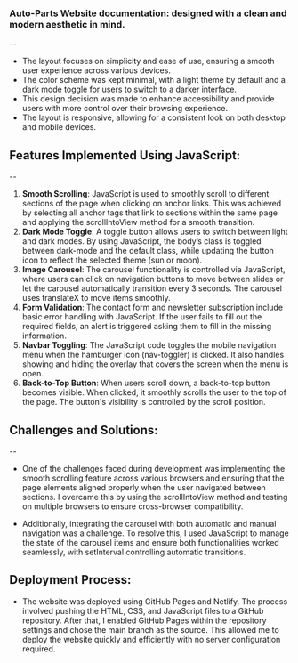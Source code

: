 ### Auto-Parts Website documentation: **designed with a clean and modern aesthetic in mind.**
--
- The layout focuses on simplicity and ease of use, ensuring a smooth user experience across various devices.
- The color scheme was kept minimal, with a light theme by default and a dark mode toggle for users to switch to a darker interface.
- This design decision was made to enhance accessibility and provide users with more control over their browsing experience.
- The layout is responsive, allowing for a consistent look on both desktop and mobile devices.

## Features Implemented Using JavaScript:
--
1. **Smooth Scrolling**: JavaScript is used to smoothly scroll to different sections of the page when clicking on anchor links. This was achieved by selecting all anchor tags that link to sections within the same page and applying the scrollIntoView method for a smooth transition.
2. **Dark Mode Toggle**: A toggle button allows users to switch between light and dark modes. By using JavaScript, the body’s class is toggled between dark-mode and the default class, while updating the button icon to reflect the selected theme (sun or moon).
3. **Image Carousel**: The carousel functionality is controlled via JavaScript, where users can click on navigation buttons to move between slides or let the carousel automatically transition every 3 seconds. The carousel uses translateX to move items smoothly.
4. **Form Validation**: The contact form and newsletter subscription include basic error handling with JavaScript. If the user fails to fill out the required fields, an alert is triggered asking them to fill in the missing information.
5. **Navbar Toggling**: The JavaScript code toggles the mobile navigation menu when the hamburger icon (nav-toggler) is clicked. It also handles showing and hiding the overlay that covers the screen when the menu is open.
6. **Back-to-Top Button**: When users scroll down, a back-to-top button becomes visible. When clicked, it smoothly scrolls the user to the top of the page. The button's visibility is controlled by the scroll position.

## Challenges and Solutions:
--
- One of the challenges faced during development was implementing the smooth scrolling feature across various browsers and ensuring that the page elements aligned properly when the user navigated between sections. I overcame this by using the scrollIntoView method and testing on multiple browsers to ensure cross-browser compatibility.

- Additionally, integrating the carousel with both automatic and manual navigation was a challenge. To resolve this, I used JavaScript to manage the state of the carousel items and ensure both functionalities worked seamlessly, with setInterval controlling automatic transitions.

## Deployment Process:
- The website was deployed using GitHub Pages and Netlify. The process involved pushing the HTML, CSS, and JavaScript files to a GitHub repository. After that, I enabled GitHub Pages within the repository settings and chose the main branch as the source. This allowed me to deploy the website quickly and efficiently with no server configuration required.

